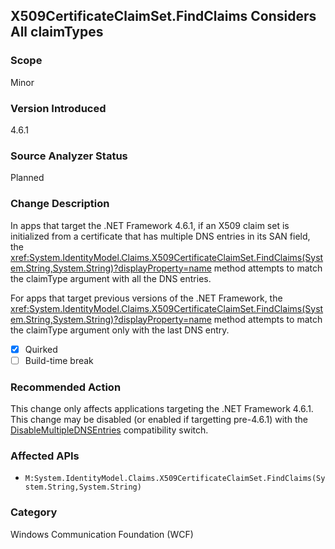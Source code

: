 ## X509CertificateClaimSet.FindClaims Considers All claimTypes

### Scope
Minor

### Version Introduced
4.6.1

### Source Analyzer Status
Planned

### Change Description

In apps that target the .NET Framework 4.6.1, if an X509 claim set is
initialized from a certificate that has multiple DNS entries in its SAN field, the
<xref:System.IdentityModel.Claims.X509CertificateClaimSet.FindClaims(System.String,System.String)?displayProperty=name>
method attempts to match the claimType argument with all the DNS entries.

For apps that target previous versions of the .NET Framework, the
<xref:System.IdentityModel.Claims.X509CertificateClaimSet.FindClaims(System.String,System.String)?displayProperty=name>
method attempts to match the claimType argument only with the last DNS entry.

- [x] Quirked
- [ ] Build-time break

### Recommended Action

This change only affects applications targeting the .NET Framework 4.6.1. This
change may be disabled (or enabled if targetting pre-4.6.1) with the
[DisableMultipleDNSEntries](https://docs.microsoft.com/en-us/dotnet/articles/framework/migration-guide/mitigation-x509certificateclaimset-findclaims-method#mitigation)
compatibility switch.

### Affected APIs
* `M:System.IdentityModel.Claims.X509CertificateClaimSet.FindClaims(System.String,System.String)`

### Category
Windows Communication Foundation (WCF)

<!-- breaking change id: 143 -->

